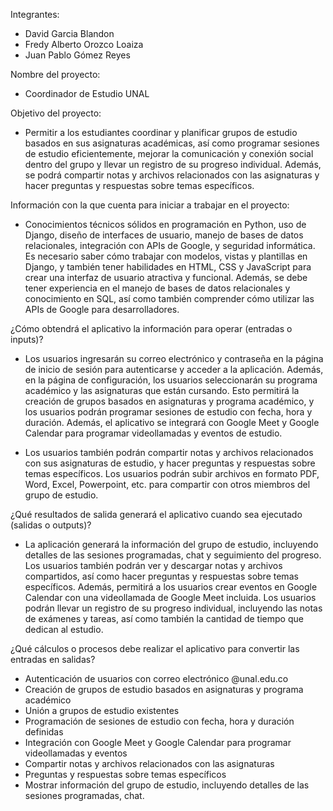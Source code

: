 Integrantes:
- David Garcia Blandon
- Fredy Alberto Orozco Loaiza
- Juan Pablo Gómez Reyes

Nombre del proyecto: 

- Coordinador de Estudio UNAL

Objetivo del proyecto: 

- Permitir a los estudiantes coordinar y planificar grupos de estudio basados en sus asignaturas académicas, así como programar sesiones de estudio eficientemente, mejorar la comunicación y conexión social dentro del grupo y llevar un registro de su progreso individual. Además, se podrá compartir notas y archivos relacionados con las asignaturas y hacer preguntas y respuestas sobre temas específicos.

Información con la que cuenta para iniciar a trabajar en el proyecto: 

- Conocimientos técnicos sólidos en programación en Python, uso de Django, diseño de interfaces de usuario, manejo de bases de datos relacionales, integración con APIs de Google, y seguridad informática. Es necesario saber cómo trabajar con modelos, vistas y plantillas en Django, y también tener habilidades en HTML, CSS y JavaScript para crear una interfaz de usuario atractiva y funcional. Además, se debe tener experiencia en el manejo de bases de datos relacionales y conocimiento en SQL, así como también comprender cómo utilizar las APIs de Google para desarrolladores.

¿Cómo obtendrá el aplicativo la información para operar (entradas o inputs)?

- Los usuarios ingresarán su correo electrónico y contraseña en la página de inicio de sesión para autenticarse y acceder a la aplicación. Además, en la página de configuración, los usuarios seleccionarán su programa académico y las asignaturas que están cursando. Esto permitirá la creación de grupos basados en asignaturas y programa académico, y los usuarios podrán programar sesiones de estudio con fecha, hora y duración. Además, el aplicativo se integrará con Google Meet y Google Calendar para programar videollamadas y eventos de estudio.

- Los usuarios también podrán compartir notas y archivos relacionados con sus asignaturas de estudio, y hacer preguntas y respuestas sobre temas específicos. Los usuarios podrán subir archivos en formato PDF, Word, Excel, Powerpoint, etc. para compartir con otros miembros del grupo de estudio.

¿Qué resultados de salida generará el aplicativo cuando sea ejecutado (salidas o outputs)?

- La aplicación generará la información del grupo de estudio, incluyendo detalles de las sesiones programadas, chat y seguimiento del progreso. Los usuarios también podrán ver y descargar notas y archivos compartidos, así como hacer preguntas y respuestas sobre temas específicos.
Además, permitirá a los usuarios crear eventos en Google Calendar con una videollamada de Google Meet incluida. Los usuarios podrán llevar un registro de su progreso individual, incluyendo las notas de exámenes y tareas, así como también la cantidad de tiempo que dedican al estudio.

¿Qué cálculos o procesos debe realizar el aplicativo para convertir las entradas en salidas?

- Autenticación de usuarios con correo electrónico @unal.edu.co
- Creación de grupos de estudio basados en asignaturas y programa académico
- Unión a grupos de estudio existentes
- Programación de sesiones de estudio con fecha, hora y duración definidas
- Integración con Google Meet y Google Calendar para programar videollamadas y eventos
- Compartir notas y archivos relacionados con las asignaturas
- Preguntas y respuestas sobre temas específicos
- Mostrar información del grupo de estudio, incluyendo detalles de las sesiones programadas, chat.
